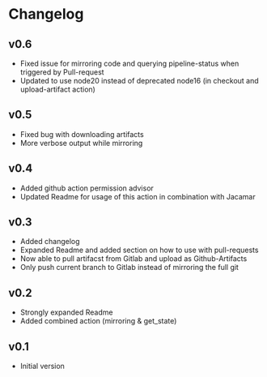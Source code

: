 <!--
SPDX-FileCopyrightText: 2022 Jakob Fritz <j.fritz@fz-juelich.de>

SPDX-License-Identifier: CC0-1.0
-->

# Changelog

## v0.6

- Fixed issue for mirroring code and querying pipeline-status when triggered by Pull-request
- Updated to use node20 instead of deprecated node16 (in checkout and upload-artifact action)

## v0.5

- Fixed bug with downloading artifacts
- More verbose output while mirroring

## v0.4

- Added github action permission advisor
- Updated Readme for usage of this action in combination with Jacamar

## v0.3

- Added changelog
- Expanded Readme and added section on how to use with pull-requests
- Now able to pull artifacst from Gitlab and upload as Github-Artifacts
- Only push current branch to Gitlab instead of mirroring the full git

## v0.2

- Strongly expanded Readme
- Added combined action (mirroring & get_state)

## v0.1

- Initial version

